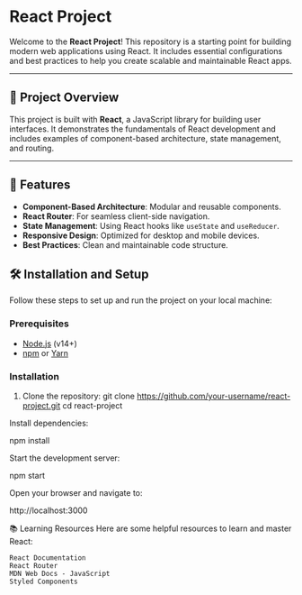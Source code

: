 # React Project

Welcome to the **React Project**! This repository is a starting point for building modern web applications using React. It includes essential configurations and best practices to help you create scalable and maintainable React apps.

---

## 🌟 Project Overview

This project is built with **React**, a JavaScript library for building user interfaces. It demonstrates the fundamentals of React development and includes examples of component-based architecture, state management, and routing.

---

## 🚀 Features

- **Component-Based Architecture**: Modular and reusable components.
- **React Router**: For seamless client-side navigation.
- **State Management**: Using React hooks like `useState` and `useReducer`.
- **Responsive Design**: Optimized for desktop and mobile devices.
- **Best Practices**: Clean and maintainable code structure.


## 🛠️ Installation and Setup

Follow these steps to set up and run the project on your local machine:

### Prerequisites

- [Node.js](https://nodejs.org/) (v14+)
- [npm](https://www.npmjs.com/) or [Yarn](https://yarnpkg.com/)

### Installation

1. Clone the repository:
   git clone https://github.com/your-username/react-project.git
   cd react-project
   
Install dependencies:

  npm install
  
Start the development server:

  npm start

Open your browser and navigate to:

  http://localhost:3000

  
📚 Learning Resources
Here are some helpful resources to learn and master React:

    React Documentation
    React Router
    MDN Web Docs - JavaScript
    Styled Components


